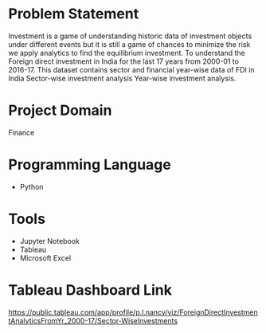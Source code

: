 # Problem Statement
Investment is a game of understanding historic data of investment objects under different events but it is still a game of chances to minimize the risk we apply analytics to find the equilibrium investment. To understand the Foreign direct investment in India for the last 17 years from 2000-01 to 2016-17. This dataset contains sector and financial year-wise data of FDI in India Sector-wise investment analysis Year-wise investment analysis.
# Project Domain
Finance
# Programming Language 
* Python
# Tools
* Jupyter Notebook 
* Tableau 
* Microsoft Excel 
# Tableau Dashboard Link
https://public.tableau.com/app/profile/p.l.nancy/viz/ForeignDirectInvestmentAnalyticsFromYr_2000-17/Sector-WiseInvestments
